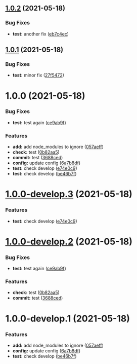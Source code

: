 ## [1.0.2](https://github.com/SpikeVlg/sem_ver_develop_test/compare/v1.0.1...v1.0.2) (2021-05-18)


### Bug Fixes

* **test:** another fix ([eb7c4ec](https://github.com/SpikeVlg/sem_ver_develop_test/commit/eb7c4ec17c0d916734e93b715b8bcd61868f4e42))

## [1.0.1](https://github.com/SpikeVlg/sem_ver_develop_test/compare/v1.0.0...v1.0.1) (2021-05-18)


### Bug Fixes

* **test:** minor fix ([27f5472](https://github.com/SpikeVlg/sem_ver_develop_test/commit/27f5472226689a574f160b99866119c84106bfdb))

# 1.0.0 (2021-05-18)


### Bug Fixes

* **test:** test again ([ce9ab9f](https://github.com/SpikeVlg/sem_ver_develop_test/commit/ce9ab9fad5a06f1016f36cf2179c44d83ac6f0ca))


### Features

* **add:** add node_modules to ignore ([057aeff](https://github.com/SpikeVlg/sem_ver_develop_test/commit/057aeff4f1f772edcfd433849e4868d4c917fc30))
* **check:** test ([0b82aa5](https://github.com/SpikeVlg/sem_ver_develop_test/commit/0b82aa5bd704704a9af3d0b775f58a15b1b65375))
* **commit:** test ([3688ced](https://github.com/SpikeVlg/sem_ver_develop_test/commit/3688ced3fcc41bf746ce48dbb2bb2838e53ba3b1))
* **config:** update config ([6a7b8df](https://github.com/SpikeVlg/sem_ver_develop_test/commit/6a7b8df16ddc22d79493820ba3e6bf63c83bd4ac))
* **test:** check develop ([e74e0c9](https://github.com/SpikeVlg/sem_ver_develop_test/commit/e74e0c9e5d80d7c8a82251b6729873b135080f4e))
* **test:** check develop ([be46b7f](https://github.com/SpikeVlg/sem_ver_develop_test/commit/be46b7f3696cb0fa3ec5cd2eab70fbb81fc5d615))

# [1.0.0-develop.3](https://github.com/SpikeVlg/sem_ver_develop_test/compare/v1.0.0-develop.2...v1.0.0-develop.3) (2021-05-18)


### Features

* **test:** check develop ([e74e0c9](https://github.com/SpikeVlg/sem_ver_develop_test/commit/e74e0c9e5d80d7c8a82251b6729873b135080f4e))

# [1.0.0-develop.2](https://github.com/SpikeVlg/sem_ver_develop_test/compare/v1.0.0-develop.1...v1.0.0-develop.2) (2021-05-18)


### Bug Fixes

* **test:** test again ([ce9ab9f](https://github.com/SpikeVlg/sem_ver_develop_test/commit/ce9ab9fad5a06f1016f36cf2179c44d83ac6f0ca))


### Features

* **check:** test ([0b82aa5](https://github.com/SpikeVlg/sem_ver_develop_test/commit/0b82aa5bd704704a9af3d0b775f58a15b1b65375))
* **commit:** test ([3688ced](https://github.com/SpikeVlg/sem_ver_develop_test/commit/3688ced3fcc41bf746ce48dbb2bb2838e53ba3b1))

# 1.0.0-develop.1 (2021-05-18)


### Features

* **add:** add node_modules to ignore ([057aeff](https://github.com/SpikeVlg/sem_ver_develop_test/commit/057aeff4f1f772edcfd433849e4868d4c917fc30))
* **config:** update config ([6a7b8df](https://github.com/SpikeVlg/sem_ver_develop_test/commit/6a7b8df16ddc22d79493820ba3e6bf63c83bd4ac))
* **test:** check develop ([be46b7f](https://github.com/SpikeVlg/sem_ver_develop_test/commit/be46b7f3696cb0fa3ec5cd2eab70fbb81fc5d615))
